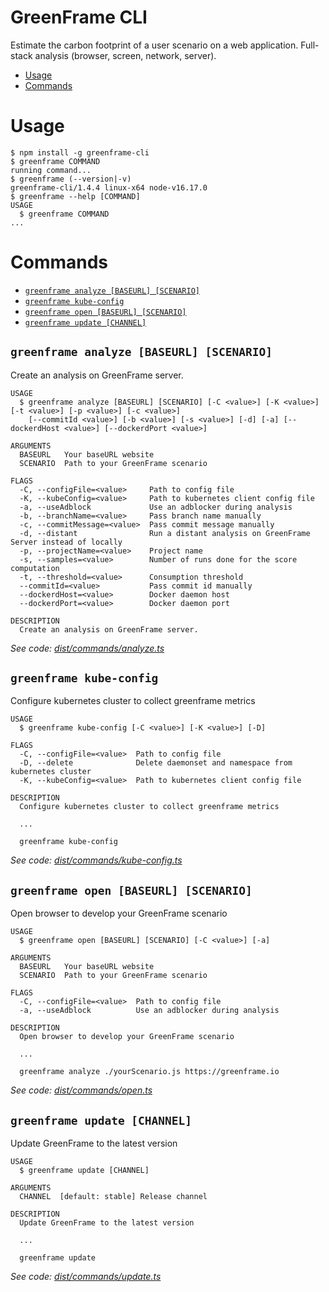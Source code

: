 GreenFrame CLI
==============

Estimate the carbon footprint of a user scenario on a web application. Full-stack analysis (browser, screen, network, server). 

<!-- toc -->
* [Usage](#usage)
* [Commands](#commands)
<!-- tocstop -->
# Usage
<!-- usage -->
```sh-session
$ npm install -g greenframe-cli
$ greenframe COMMAND
running command...
$ greenframe (--version|-v)
greenframe-cli/1.4.4 linux-x64 node-v16.17.0
$ greenframe --help [COMMAND]
USAGE
  $ greenframe COMMAND
...
```
<!-- usagestop -->
# Commands
<!-- commands -->
* [`greenframe analyze [BASEURL] [SCENARIO]`](#greenframe-analyze-baseurl-scenario)
* [`greenframe kube-config`](#greenframe-kube-config)
* [`greenframe open [BASEURL] [SCENARIO]`](#greenframe-open-baseurl-scenario)
* [`greenframe update [CHANNEL]`](#greenframe-update-channel)

## `greenframe analyze [BASEURL] [SCENARIO]`

Create an analysis on GreenFrame server.

```
USAGE
  $ greenframe analyze [BASEURL] [SCENARIO] [-C <value>] [-K <value>] [-t <value>] [-p <value>] [-c <value>]
    [--commitId <value>] [-b <value>] [-s <value>] [-d] [-a] [--dockerdHost <value>] [--dockerdPort <value>]

ARGUMENTS
  BASEURL   Your baseURL website
  SCENARIO  Path to your GreenFrame scenario

FLAGS
  -C, --configFile=<value>     Path to config file
  -K, --kubeConfig=<value>     Path to kubernetes client config file
  -a, --useAdblock             Use an adblocker during analysis
  -b, --branchName=<value>     Pass branch name manually
  -c, --commitMessage=<value>  Pass commit message manually
  -d, --distant                Run a distant analysis on GreenFrame Server instead of locally
  -p, --projectName=<value>    Project name
  -s, --samples=<value>        Number of runs done for the score computation
  -t, --threshold=<value>      Consumption threshold
  --commitId=<value>           Pass commit id manually
  --dockerdHost=<value>        Docker daemon host
  --dockerdPort=<value>        Docker daemon port

DESCRIPTION
  Create an analysis on GreenFrame server.
```

_See code: [dist/commands/analyze.ts](https://github.com/marmelab/greenframe-cli/blob/v1.4.4/dist/commands/analyze.ts)_

## `greenframe kube-config`

Configure kubernetes cluster to collect greenframe metrics

```
USAGE
  $ greenframe kube-config [-C <value>] [-K <value>] [-D]

FLAGS
  -C, --configFile=<value>  Path to config file
  -D, --delete              Delete daemonset and namespace from kubernetes cluster
  -K, --kubeConfig=<value>  Path to kubernetes client config file

DESCRIPTION
  Configure kubernetes cluster to collect greenframe metrics

  ...

  greenframe kube-config
```

_See code: [dist/commands/kube-config.ts](https://github.com/marmelab/greenframe-cli/blob/v1.4.4/dist/commands/kube-config.ts)_

## `greenframe open [BASEURL] [SCENARIO]`

Open browser to develop your GreenFrame scenario

```
USAGE
  $ greenframe open [BASEURL] [SCENARIO] [-C <value>] [-a]

ARGUMENTS
  BASEURL   Your baseURL website
  SCENARIO  Path to your GreenFrame scenario

FLAGS
  -C, --configFile=<value>  Path to config file
  -a, --useAdblock          Use an adblocker during analysis

DESCRIPTION
  Open browser to develop your GreenFrame scenario

  ...

  greenframe analyze ./yourScenario.js https://greenframe.io
```

_See code: [dist/commands/open.ts](https://github.com/marmelab/greenframe-cli/blob/v1.4.4/dist/commands/open.ts)_

## `greenframe update [CHANNEL]`

Update GreenFrame to the latest version

```
USAGE
  $ greenframe update [CHANNEL]

ARGUMENTS
  CHANNEL  [default: stable] Release channel

DESCRIPTION
  Update GreenFrame to the latest version

  ...

  greenframe update
```

_See code: [dist/commands/update.ts](https://github.com/marmelab/greenframe-cli/blob/v1.4.4/dist/commands/update.ts)_
<!-- commandsstop -->
